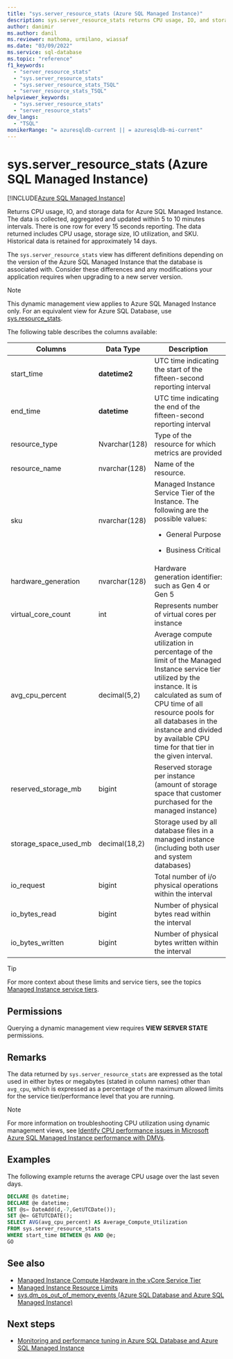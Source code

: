 ```yaml
---
title: "sys.server_resource_stats (Azure SQL Managed Instance)"
description: sys.server_resource_stats returns CPU usage, IO, and storage data for Azure SQL Managed Instance.
author: danimir
ms.author: danil
ms.reviewer: mathoma, urmilano, wiassaf
ms.date: "03/09/2022"
ms.service: sql-database
ms.topic: "reference"
f1_keywords:
  - "server_resource_stats"
  - "sys.server_resource_stats"
  - "sys.server_resource_stats_TSQL"
  - "server_resource_stats_TSQL"
helpviewer_keywords:
  - "sys.server_resource_stats"
  - "server_resource_stats"
dev_langs:
  - "TSQL"
monikerRange: "= azuresqldb-current || = azuresqldb-mi-current"
---
```

# sys.server_resource_stats (Azure SQL Managed Instance)

[!INCLUDE[Azure SQL Managed Instance](../../includes/applies-to-version/_asmi.md)]

Returns CPU usage, IO, and storage data for Azure SQL Managed Instance. The data is collected, aggregated and updated within 5 to 10 minutes intervals. There is one row for every 15 seconds reporting. The data returned includes CPU usage, storage size, IO utilization, and SKU. Historical data is retained for approximately 14 days.

The `sys.server_resource_stats` view has different definitions depending on the version of the Azure SQL Managed Instance that the database is associated with. Consider these differences and any modifications your application requires when upgrading to a new server version.

> [!NOTE]
> This dynamic management view applies to Azure SQL Managed Instance only. For an equivalent view for Azure SQL Database, use [sys.resource_stats](sys-resource-stats-azure-sql-database.md).

The following table describes the columns available:  
  
|Columns|Data Type|Description|  
|----------------------------|---------------|-----------------|  
|start_time|**datetime2**|UTC time indicating the start of the fifteen-second reporting interval|  
|end_time|**datetime**|UTC time indicating the end of the fifteen-second reporting interval|
|resource_type|Nvarchar(128)|Type of the resource for which metrics are provided|
|resource_name|nvarchar(128)|Name of the resource.|
|sku|nvarchar(128)|Managed Instance Service Tier of the Instance. The following are the possible values: <br><ul><li>General Purpose</li></ul><ul><li>Business Critical</li></ul>|
|hardware_generation|nvarchar(128)|Hardware generation identifier: such as Gen 4 or Gen 5|
|virtual_core_count|int|Represents number of virtual cores per instance|
|avg_cpu_percent|decimal(5,2)|Average compute utilization in percentage of the limit of the Managed Instance service tier utilized by the instance. It is calculated as sum of CPU time of all resource pools for all databases in the instance and divided by available CPU time for that tier in the given interval.|
|reserved_storage_mb|bigint|Reserved storage per instance (amount of storage space that customer purchased for the managed instance)|
|storage_space_used_mb|decimal(18,2)|Storage used by all database files in a managed instance (including both user and system databases)|
|io_request|bigint|Total number of i/o physical operations within the interval|
|io_bytes_read|bigint|Number of physical bytes read within the interval|
|io_bytes_written|bigint|Number of physical bytes written within the interval|

 
> [!TIP]  
>  For more context about these limits and service tiers, see the topics [Managed Instance service tiers](/azure/azure-sql/managed-instance/service-tiers-managed-instance-vcore).  
    
## Permissions  
 Querying a dynamic management view requires **VIEW SERVER STATE** permissions. 

## Remarks  
 The data returned by `sys.server_resource_stats` are expressed as the total used in either bytes or megabytes (stated in column names) other than `avg_cpu`, which is expressed as a percentage of the maximum allowed limits for the service tier/performance level that you are running.  
 
> [!NOTE]
> For more information on troubleshooting CPU utilization using dynamic management views, see [Identify CPU performance issues in Microsoft Azure SQL Managed Instance performance with DMVs](/azure/azure-sql/managed-instance/monitoring-with-dmvs#identify-cpu-performance-issues). 

## Examples  
The following example returns the average CPU usage over the last seven days.  
  
```sql  
DECLARE @s datetime;  
DECLARE @e datetime;  
SET @s= DateAdd(d,-7,GetUTCDate());  
SET @e= GETUTCDATE();  
SELECT AVG(avg_cpu_percent) AS Average_Compute_Utilization   
FROM sys.server_resource_stats   
WHERE start_time BETWEEN @s AND @e;
GO
```  
    
## See also  
 - [Managed Instance Compute Hardware in the vCore Service Tier](/azure/azure-sql/managed-instance/service-tiers-managed-instance-vcore)
 - [Managed Instance Resource Limits](/azure/azure-sql/managed-instance/resource-limits)
 - [sys.dm_os_out_of_memory_events (Azure SQL Database and Azure SQL Managed Instance)](../system-dynamic-management-views/sys-dm-os-out-of-memory-events.md)

## Next steps
 - [Monitoring and performance tuning in Azure SQL Database and Azure SQL Managed Instance](/azure/azure-sql/database/monitor-tune-overview)

